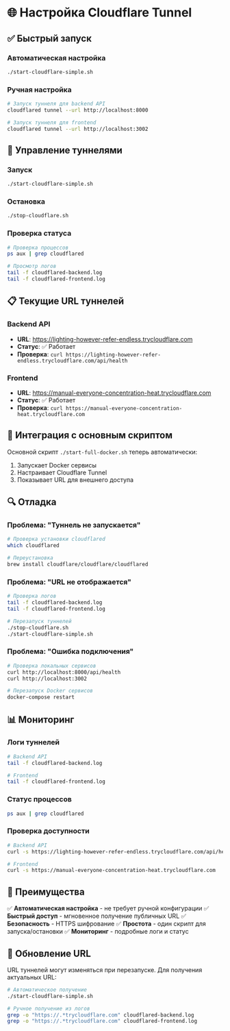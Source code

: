 # 🌐 Настройка Cloudflare Tunnel

## ✅ Быстрый запуск

### Автоматическая настройка
```bash
./start-cloudflare-simple.sh
```

### Ручная настройка
```bash
# Запуск туннеля для backend API
cloudflared tunnel --url http://localhost:8000

# Запуск туннеля для frontend
cloudflared tunnel --url http://localhost:3002
```

## 🔧 Управление туннелями

### Запуск
```bash
./start-cloudflare-simple.sh
```

### Остановка
```bash
./stop-cloudflare.sh
```

### Проверка статуса
```bash
# Проверка процессов
ps aux | grep cloudflared

# Просмотр логов
tail -f cloudflared-backend.log
tail -f cloudflared-frontend.log
```

## 📋 Текущие URL туннелей

### Backend API
- **URL**: https://lighting-however-refer-endless.trycloudflare.com
- **Статус**: ✅ Работает
- **Проверка**: `curl https://lighting-however-refer-endless.trycloudflare.com/api/health`

### Frontend
- **URL**: https://manual-everyone-concentration-heat.trycloudflare.com
- **Статус**: ✅ Работает
- **Проверка**: `curl https://manual-everyone-concentration-heat.trycloudflare.com`

## 🚀 Интеграция с основным скриптом

Основной скрипт `./start-full-docker.sh` теперь автоматически:
1. Запускает Docker сервисы
2. Настраивает Cloudflare Tunnel
3. Показывает URL для внешнего доступа

## 🔍 Отладка

### Проблема: "Туннель не запускается"
```bash
# Проверка установки cloudflared
which cloudflared

# Переустановка
brew install cloudflare/cloudflare/cloudflared
```

### Проблема: "URL не отображается"
```bash
# Проверка логов
tail -f cloudflared-backend.log
tail -f cloudflared-frontend.log

# Перезапуск туннелей
./stop-cloudflare.sh
./start-cloudflare-simple.sh
```

### Проблема: "Ошибка подключения"
```bash
# Проверка локальных сервисов
curl http://localhost:8000/api/health
curl http://localhost:3002

# Перезапуск Docker сервисов
docker-compose restart
```

## 📊 Мониторинг

### Логи туннелей
```bash
# Backend API
tail -f cloudflared-backend.log

# Frontend
tail -f cloudflared-frontend.log
```

### Статус процессов
```bash
ps aux | grep cloudflared
```

### Проверка доступности
```bash
# Backend API
curl -s https://lighting-however-refer-endless.trycloudflare.com/api/health

# Frontend
curl -s https://manual-everyone-concentration-heat.trycloudflare.com
```

## 🎯 Преимущества

✅ **Автоматическая настройка** - не требует ручной конфигурации
✅ **Быстрый доступ** - мгновенное получение публичных URL
✅ **Безопасность** - HTTPS шифрование
✅ **Простота** - один скрипт для запуска/остановки
✅ **Мониторинг** - подробные логи и статус

## 🔄 Обновление URL

URL туннелей могут изменяться при перезапуске. Для получения актуальных URL:

```bash
# Автоматическое получение
./start-cloudflare-simple.sh

# Ручное получение из логов
grep -o "https://.*trycloudflare.com" cloudflared-backend.log
grep -o "https://.*trycloudflare.com" cloudflared-frontend.log
``` 